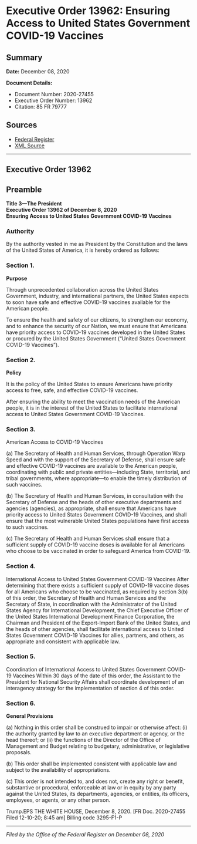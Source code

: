 # Executive Order 13962: Ensuring Access to United States Government COVID-19 Vaccines

## Summary

**Date:** December 08, 2020

**Document Details:**
- Document Number: 2020-27455
- Executive Order Number: 13962
- Citation: 85 FR 79777

## Sources
- [Federal Register](https://www.federalregister.gov/documents/2020/12/11/2020-27455/ensuring-access-to-united-states-government-covid-19-vaccines)
- [XML Source](https://www.federalregister.gov/documents/full_text/xml/2020/12/11/2020-27455.xml)

---

## Executive Order 13962

## Preamble

**Title 3—The President**  
**Executive Order 13962 of December 8, 2020**  
**Ensuring Access to United States Government COVID-19 Vaccines**

### Authority

By the authority vested in me as President by the Constitution and the laws of the United States of America, it is hereby ordered as follows:
### Section 1.

**Purpose**

Through unprecedented collaboration across the United States Government, industry, and international partners, the United States expects to soon have safe and effective COVID-19 vaccines available for the American people.

To ensure the health and safety of our citizens, to strengthen our economy, and to enhance the security of our Nation, we must ensure that Americans have priority access to COVID-19 vaccines developed in the United States or procured by the United States Government (“United States Government COVID-19 Vaccines”).
### Section 2.

**Policy**

It is the policy of the United States to ensure Americans have priority access to free, safe, and effective COVID-19 vaccines.

After ensuring the ability to meet the vaccination needs of the American people, it is in the interest of the United States to facilitate international access to United States Government COVID-19 Vaccines.
### Section 3.

American Access to COVID-19 Vaccines

(a) The Secretary of Health and Human Services, through Operation Warp Speed and with the support of the Secretary of Defense, shall ensure safe and effective COVID-19 vaccines are available to the American people, coordinating with public and private entities—including State, territorial, and tribal governments, where appropriate—to enable the timely distribution of such vaccines.

(b) The Secretary of Health and Human Services, in consultation with the Secretary of Defense and the heads of other executive departments and agencies (agencies), as appropriate, shall ensure that Americans have priority access to United States Government COVID-19 Vaccines, and shall ensure that the most vulnerable United States populations have first access to such vaccines.

(c) The Secretary of Health and Human Services shall ensure that a sufficient supply of COVID-19 vaccine doses is available for all Americans who choose to be vaccinated in order to safeguard America from COVID-19.
### Section 4.

International Access to United States Government COVID-19 Vaccines
After determining that there exists a sufficient supply of COVID-19 vaccine doses for all Americans who choose to be vaccinated, as required by section 3(b) of this order, the Secretary of Health and Human Services and the Secretary of State, in coordination with the Administrator of the United States Agency for International Development, the Chief Executive Officer of the United States International Development Finance Corporation, the Chairman and President of the Export-Import Bank of the United States, and the heads of other agencies, shall facilitate international access to United States Government COVID-19 Vaccines for allies, partners, and others, as appropriate and consistent with applicable law.
### Section 5.

Coordination of International Access to United States Government COVID-19 Vaccines
Within 30 days of the date of this order, the Assistant to the President for National Security Affairs shall coordinate development of an interagency strategy for the implementation of section 4 of this order.
### Section 6.

**General Provisions**

(a) Nothing in this order shall be construed to impair or otherwise affect:
    (i) the authority granted by law to an executive department or agency, or the head thereof; or
    (ii) the functions of the Director of the Office of Management and Budget relating to budgetary, administrative, or legislative proposals.

(b) This order shall be implemented consistent with applicable law and subject to the availability of appropriations.

(c) This order is not intended to, and does not, create any right or benefit, substantive or procedural, enforceable at law or in equity by any party against the United States, its departments, agencies, or entities, its officers, employees, or agents, or any other person.

Trump.EPS
THE WHITE HOUSE,
December 8, 2020.
[FR Doc. 2020-27455 
Filed 12-10-20; 8:45 am]
Billing code 3295-F1-P

---

*Filed by the Office of the Federal Register on December 08, 2020*
